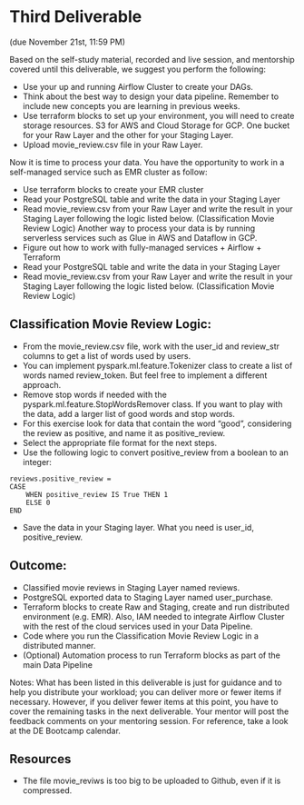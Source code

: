 # Third Deliverable 
(due November 21st, 11:59 PM)

Based on the self-study material, recorded and live session, and mentorship covered until this deliverable, we suggest you perform the following: 
* Use your up and running Airflow Cluster to create your DAGs. 
* Think about the best way to design your data pipeline. Remember to include new concepts you are learning in previous weeks.
* Use terraform blocks to set up your environment, you will need to create storage resources. S3 for AWS and Cloud Storage for GCP. One bucket for your Raw Layer and the other for your Staging Layer.
* Upload movie_review.csv file in your Raw Layer.


Now it is time to process your data. You have the opportunity to work in a self-managed service such as EMR cluster as follow:
* Use terraform blocks to create your EMR cluster
* Read your PostgreSQL table and write the data in your Staging Layer
* Read movie_review.csv from your Raw Layer and write the result in your Staging Layer following the logic listed below. (Classification Movie Review Logic)
Another way to process your data is by running serverless services such as Glue in AWS and Dataflow in GCP.  
* Figure out how to work with fully-managed services + Airflow + Terraform
* Read your PostgreSQL table and write the data in your Staging Layer
* Read movie_review.csv from your Raw Layer and write the result in your Staging Layer following the logic listed below. (Classification Movie Review Logic)


## Classification Movie Review Logic:
* From the movie_review.csv file, work with the user_id and review_str columns to get a list of words used by users. 
* You can implement pyspark.ml.feature.Tokenizer class to create a list of words named review_token. But feel free to implement a different approach.
* Remove stop words if needed with the pyspark.ml.feature.StopWordsRemover class. If you want to play with the data, add a larger list of good words and stop words.
* For this exercise look for data that contain the word  “good”, considering the review as positive, and name it as positive_review.
* Select the appropriate file format for the next steps.
* Use the following logic to convert positive_review from a boolean to an integer:
```
reviews.positive_review = 
CASE
    WHEN positive_review IS True THEN 1
    ELSE 0                                                          
END
```
                
* Save the data in your Staging layer. What you need is user_id, positive_review.

## Outcome:
* Classified movie reviews in Staging Layer named reviews. 
* PostgreSQL exported data to Staging Layer named user_purchase.
* Terraform blocks to create Raw and Staging, create and run distributed environment (e.g. EMR). Also, IAM needed to integrate Airflow Cluster with the rest of the cloud services used in your Data Pipeline.
* Code where you run the Classification Movie Review Logic in a distributed manner.
* (Optional) Automation process to run Terraform blocks as part of the main Data Pipeline

Notes: 
What has been listed in this deliverable is just for guidance and to help you distribute your workload; you can deliver more or fewer items if necessary. However, if you deliver fewer items at this point, you have to cover the remaining tasks in the next deliverable.
Your mentor will post the feedback comments on your mentoring session. For reference, take a look at the DE Bootcamp calendar.

## Resources
* The file movie_reviws is too big to be uploaded to Github, even if it is compressed.